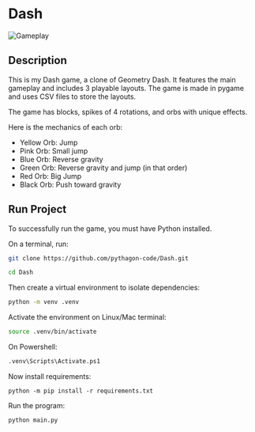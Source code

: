 # Dash #

![Gameplay](media/gameplay.gif)

## Description ##

This is my Dash game, a clone of Geometry Dash. It features the main gameplay and includes 3 playable layouts. The game is made in pygame and uses CSV files to store the layouts.

The game has blocks, spikes of 4 rotations, and orbs with unique effects.

Here is the mechanics of each orb:

- Yellow Orb: Jump
- Pink Orb: Small jump
- Blue Orb: Reverse gravity
- Green Orb: Reverse gravity and jump (in that order)
- Red Orb: Big Jump
- Black Orb: Push toward gravity

## Run Project ##

To successfully run the game, you must have Python installed.

On a terminal, run:
```bash
git clone https://github.com/pythagon-code/Dash.git

cd Dash
```

Then create a virtual environment to isolate dependencies:

```bash
python -m venv .venv
```

Activate the environment on Linux/Mac terminal:
```bash
source .venv/bin/activate
```

On Powershell:
```bash
.venv\Scripts\Activate.ps1
```

Now install requirements:
```
python -m pip install -r requirements.txt
```

Run the program:
```
python main.py
```